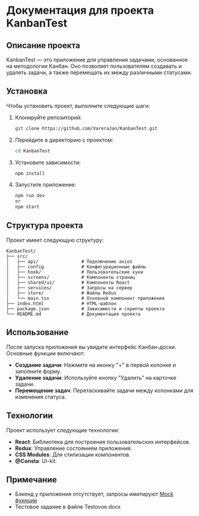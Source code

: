 # Документация для проекта KanbanTest

## Описание проекта

KanbanTest — это приложение для управления задачами, основанное на методологии Канбан. Оно позволяет пользователям создавать и удалять задачи, а также перемещать их между различными статусами.

## Установка

Чтобы установить проект, выполните следующие шаги:

1. Клонируйте репозиторий:

   ```bash
   git clone https://github.com/VareraJan/KanbanTest.git
   ```

2. Перейдите в директорию с проектом:

   ```bash
   cd KanbanTest
   ```

3. Установите зависимости:

   ```bash
   npm install
   ```

4. Запустите приложение:
   ```bash
   npm run dev
   or
   npm start
   ```

## Структура проекта

Проект имеет следующую структуру:

```
KanbanTest/
├── src/
│   ├── api/                # Подключение axios
│   ├── config              # Конфигурационные файлы
│   ├── hook/               # Пользовательские хуки
│   ├── screens/            # Компоненты страниц
│   ├── shared/ui/          # Компоненты React
│   ├── services/           # Запросы на сервер
│   ├── store/              # Файлы Redux
│   └── main.tsx            # Основной компонент приложения
├── index.html              # HTML-шаблон
├── package.json            # Зависимости и скрипты проекта
└── README.md               # Документация проекта
```

## Использование

После запуска приложения вы увидите интерфейс Канбан-доски. Основные функции включают:

- **Создание задачи**: Нажмите на иконку "+" в первой колонке и заполните форму.
- **Удаление задачи**: Используйте кнопку "Удалить" на карточке задачи.
- **Перемещение задач**: Перетаскивайте задачи между колонками для изменения статуса.

## Технологии

Проект использует следующие технологии:

- **React**: Библиотека для построения пользовательских интерфейсов.
- **Redux**: Управление состоянием приложения.
- **CSS Modules**: Для стилизации компонентов.
- **@Consta**: UI-kit.

## Примечание

- Бэкенд у приложения отсутствует, запросы имитируют [Mock фукнции](/src/services/backendMock.ts)
- Тестовое задание в файле Testovoe.docx
